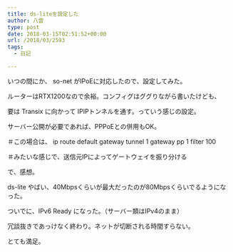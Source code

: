 ```yaml
---
title: ds-liteを設定した
author: 八雲
type: post
date: 2018-03-15T02:51:52+00:00
url: /2018/03/2593
tags:
  - 日記

---
```

いつの間にか、 so-net がIPoEに対応したので、設定してみた。
  
ルーターはRTX1200なので余裕。コンフィグはググりながら書いたけども、
  
要は Transix に向かって IPIPトンネルを通す。っていう感じの設定。
  
サーバー公開が必要であれば、PPPoEとの併用もOK。
  
＃この場合は、 ip route default gateway tunnel 1 gateway pp 1 filter 100
  
＃みたいな感じで、送信元IPによってゲートウェイを振り分ける

で、感想。
  
ds-lite やばい、40Mbpsくらいが最大だったのが80Mbpsくらいでるようになった。
  
ついでに、IPv6 Ready になった。（サーバー類はIPv4のまま）
  
冗談抜きであっけなく終わり。ネットが切断される時間すらない。
  
とても満足。
